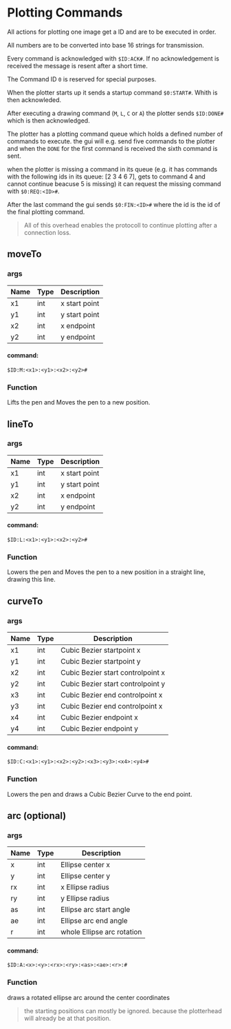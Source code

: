 # Plotting Commands 

All actions for plotting one image get a ID and are to be executed in order.

All numbers are to be converted into base 16 strings for transmission.

Every command is acknowledged with ```$ID:ACK#```. If no acknowledgement is received the message is resent after a short time.

The Command ID ```0``` is reserved for special purposes.

When the plotter starts up it sends a startup command ```$0:START#```. Whith is then acknowleded.

After executing a drawing command (```M```, ```L```, ```C``` or ```A```) the plotter sends ```$ID:DONE#``` which is then acknowledged.

The plotter has a plotting command queue which holds a defined number of commands to execute. the gui will e.g. send five commands to the plotter and when the ```DONE``` for the first command is received the sixth command is sent.

when the plotter is missing a command in its queue (e.g. it has commands with the following ids in its queue: [2 3 4 6 7], gets to command 4 and cannot continue beacuse 5 is missing) it can request the missing command with ```$0:REQ:<ID>#```.

After the last command the gui sends ```$0:FIN:<ID>#``` where the id is the id of the final plotting command.


> All of this overhead enables the protocoll to continue plotting after a connection loss.

## moveTo
### args
| Name  | Type | Description                      |
|-------|------|----------------------------------|
| x1    | int  | x start point                    |
| y1    | int  | y start point                    |
| x2    | int  | x endpoint                       |
| y2    | int  | y endpoint                       |
#### command:
```$ID:M:<x1>:<y1>:<x2>:<y2>#```
### Function
Lifts the pen and Moves the pen to a new position.

## lineTo
### args
| Name  | Type | Description                      |
|-------|------|----------------------------------|
| x1    | int  | x start point                    |
| y1    | int  | y start point                    |
| x2    | int  | x endpoint                       |
| y2    | int  | y endpoint                       |
#### command:
```$ID:L:<x1>:<y1>:<x2>:<y2>#```
### Function
Lowers the pen and Moves the pen to a new position in a straight line, drawing this line.

## curveTo
### args
| Name  | Type | Description                          |
|-------|------|--------------------------------------|
| x1    | int  | Cubic Bezier startpoint x            |
| y1    | int  | Cubic Bezier startpoint y            |
| x2    | int  | Cubic Bezier start controlpoint x    |
| y2    | int  | Cubic Bezier start controlpoint y    |
| x3    | int  | Cubic Bezier end controlpoint x      |
| y3    | int  | Cubic Bezier end controlpoint x      |
| x4    | int  | Cubic Bezier endpoint x              |
| y4    | int  | Cubic Bezier endpoint y              |
#### command:
```$ID:C:<x1>:<y1>:<x2>:<y2>:<x3>:<y3>:<x4>:<y4>#```
### Function
Lowers the pen and draws a Cubic Bezier Curve to the end point.

## arc (optional)
### args
| Name            | Type | Description                          |
|-----------------|------|--------------------------------------|
| x               | int  | Ellipse center x                     |
| y               | int  | Ellipse center y                     |
| rx              | int  | x Ellipse radius                     |
| ry              | int  | y Ellipse radius                     |
| as              | int  | Ellipse arc start angle              |
| ae              | int  | Ellipse arc end angle                |
| r               | int  | whole Ellipse arc rotation           |
#### command:
```$ID:A:<x>:<y>:<rx>:<ry>:<as>:<ae>:<r>:#```
### Function
draws a rotated ellipse arc around the center coordinates

> the starting positions can mostly be ignored. because the plotterhead will already be at that position.